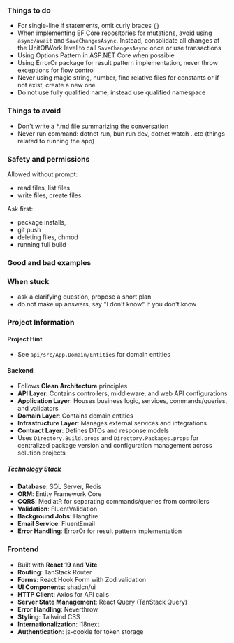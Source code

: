 ### Things to do

- For single-line if statements, omit curly braces `{}`
- When implementing EF Core repositories for mutations, avoid using `async/await` and `SaveChangesAsync`. Instead, consolidate all changes at the UnitOfWork level to call `SaveChangesAsync` once or use transactions
- Using Options Pattern in ASP.NET Core when possible
- Using ErrorOr package for result pattern implementation, never throw exceptions for flow control
- Never using magic string, number, find relative files for constants or if not exist, create a new one
- Do not use fully qualified name, instead use qualified namespace

### Things to avoid

- Don't write a \*.md file summarizing the conversation
- Never run command: dotnet run, bun run dev, dotnet watch ..etc (things related to running the app)

### Safety and permissions

Allowed without prompt:

- read files, list files
- write files, create files

Ask first:

- package installs,
- git push
- deleting files, chmod
- running full build

### Good and bad examples

### When stuck

- ask a clarifying question, propose a short plan
- do not make up answers, say "I don't know" if you don't know

### Project Information

#### Project Hint

- See `api/src/App.Domain/Entities` for domain entities

#### Backend

- Follows **Clean Architecture** principles
- **API Layer**: Contains controllers, middleware, and web API configurations
- **Application Layer**: Houses business logic, services, commands/queries, and validators
- **Domain Layer**: Contains domain entities
- **Infrastructure Layer**: Manages external services and integrations
- **Contract Layer**: Defines DTOs and response models
- Uses `Directory.Build.props` and `Directory.Packages.props` for centralized package version and configuration management across solution projects

##### Technology Stack

- **Database**: SQL Server, Redis
- **ORM**: Entity Framework Core
- **CQRS**: MediatR for separating commands/queries from controllers
- **Validation**: FluentValidation
- **Background Jobs**: Hangfire
- **Email Service**: FluentEmail
- **Error Handling**: ErrorOr for result pattern implementation

### Frontend

- Built with **React 19** and **Vite**
- **Routing**: TanStack Router
- **Forms**: React Hook Form with Zod validation
- **UI Components**: shadcn/ui
- **HTTP Client**: Axios for API calls
- **Server State Management**: React Query (TanStack Query)
- **Error Handling**: Neverthrow
- **Styling**: Tailwind CSS
- **Internationalization**: i18next
- **Authentication**: js-cookie for token storage
